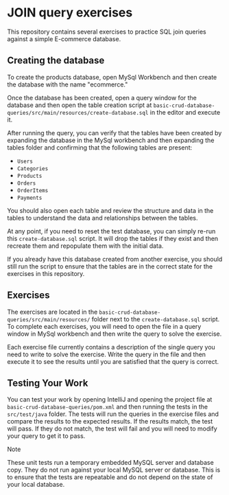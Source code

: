 # JOIN query exercises

This repository contains several exercises to practice SQL join queries against a simple E-commerce database. 

## Creating the database

To create the products database, open MySql Workbench and then create the database with the name "ecommerce." 

Once the database has been created, open a query window for the database and then open the table creation
script at `basic-crud-database-queries/src/main/resources/create-database.sql` in the editor and execute it.

After running the query, you can verify that the tables have been created by expanding the database in the
MySql workbench and then expanding the tables folder and confirming that the following tables are present:

- `Users`
- `Categories`
- `Products`
- `Orders`
- `OrderItems`
- `Payments`

You should also open each table and review the structure and data in the tables to understand the data and
relationships between the tables.

At any point, if you need to reset the test database, you can simply re-run this `create-database.sql` script.
It will drop the tables if they exist and then recreate them and repopulate them with the initial data.

If you already have this database created from another exercise, you should still run the script to ensure that
the tables are in the correct state for the exercises in this repository.

## Exercises

The exercises are located in the `basic-crud-database-queries/src/main/resources/` folder next to the
`create-database.sql` script. To complete each exercises, you will need to open the file in a query window
in MySql workbench and then write the query to solve the exercise.

Each exercise file currently contains a description of the single query you need to write to solve the
exercise. Write the query in the file and then execute it to see the results until you are satisfied that
the query is correct.

## Testing Your Work

You can test your work by opening IntelliJ and opening the project file at `basic-crud-database-queries/pom.xml`
and then running the tests in the `src/test/java` folder. The tests will run the queries in the exercise files
and compare the results to the expected results. If the results match, the test will pass. If they do not match,
the test will fail and you will need to modify your query to get it to pass.

> [!NOTE]
> These unit tests run a temporary embedded MySQL server and database copy.  They do not run against your local
> MySQL server or database.  This is to ensure that the tests are repeatable and do not depend on the state of
> your local database.

